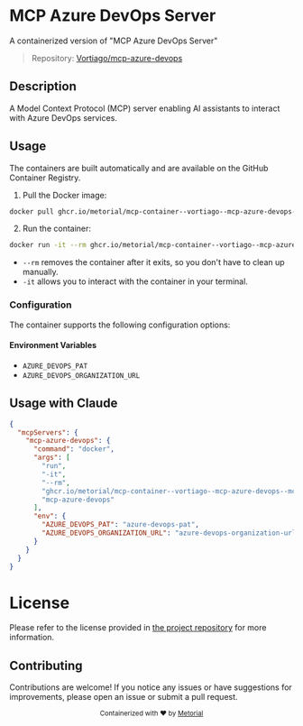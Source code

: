 
# MCP Azure DevOps Server

A containerized version of "MCP Azure DevOps Server"

> Repository: [Vortiago/mcp-azure-devops](https://github.com/Vortiago/mcp-azure-devops)

## Description

A Model Context Protocol (MCP) server enabling AI assistants to interact with Azure DevOps services.


## Usage

The containers are built automatically and are available on the GitHub Container Registry.

1. Pull the Docker image:

```bash
docker pull ghcr.io/metorial/mcp-container--vortiago--mcp-azure-devops--mcp-azure-devops
```

2. Run the container:

```bash
docker run -it --rm ghcr.io/metorial/mcp-container--vortiago--mcp-azure-devops--mcp-azure-devops 
```

- `--rm` removes the container after it exits, so you don't have to clean up manually.
- `-it` allows you to interact with the container in your terminal.


### Configuration

The container supports the following configuration options:




#### Environment Variables

- `AZURE_DEVOPS_PAT`
- `AZURE_DEVOPS_ORGANIZATION_URL`




## Usage with Claude

```json
{
  "mcpServers": {
    "mcp-azure-devops": {
      "command": "docker",
      "args": [
        "run",
        "-it",
        "--rm",
        "ghcr.io/metorial/mcp-container--vortiago--mcp-azure-devops--mcp-azure-devops",
        "mcp-azure-devops"
      ],
      "env": {
        "AZURE_DEVOPS_PAT": "azure-devops-pat",
        "AZURE_DEVOPS_ORGANIZATION_URL": "azure-devops-organization-url"
      }
    }
  }
}
```

# License

Please refer to the license provided in [the project repository](https://github.com/Vortiago/mcp-azure-devops) for more information.

## Contributing

Contributions are welcome! If you notice any issues or have suggestions for improvements, please open an issue or submit a pull request.

<div align="center">
  <sub>Containerized with ❤️ by <a href="https://metorial.com">Metorial</a></sub>
</div>
  